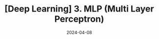 ---
title: "[Deep Learning] 3. MLP (Multi Layer Perceptron)"
excerpt: "Multi Layer Perceptron 에 대해 알아보자"

categories: "deep_learning"
tags:
    - deep learning
    - MLP
toc: true  
toc_sticky: true
toc_label: "Contents In Page"
author_profile: true
use_math: true

date: 2024-04-08
---